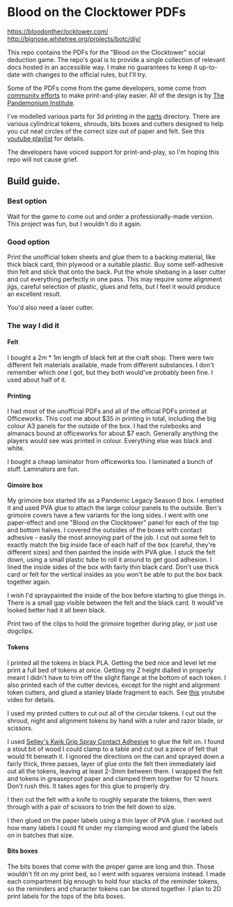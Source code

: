 # Blood on the Clocktower PDFs

https://bloodontheclocktower.com/
http://bignose.whitetree.org/projects/botc/diy/


This repo contains the PDFs for the "Blood on the Clocktower" social deduction game.
The repo's goal is to provide a single collection of relevant docs hosted in an
accessible way. I make no guarantees to keep it up-to-date with changes to the official
rules, but I'll try.

Some of the PDFs come from the game developers, some come from [community efforts](http://bignose.whitetree.org/projects/botc/diy/) to
make print-and-play easier. All of the design is by [The Pandemonium Institute](https://www.thepandemoniuminstitute.com/).

I've modelled various parts for 3d printing in the [parts](./parts/) directory. There are various cylindrical tokens,
shrouds, bits boxes and cutters designed to help you cut neat circles of the correct size out of paper and felt.
See this [youtube playlist](https://www.youtube.com/playlist?list=PLT7ckgz8vcobaxTT2ZPutclZR1B4fdxIY) for details.

The developers have voiced support for print-and-play, so I'm hoping this repo will not
cause grief.

## Build guide.

### Best option

Wait for the game to come out and order a professionally-made version. This project was fun, but I wouldn't do it again.

### Good option

Print the unofficial token sheets and glue them to a backing material, like thick black card, thin plywood or a suitable plastic. Buy some self-adhesive thin felt and stick that onto the back. Put the whole shebang in a laser cutter and cut everything perfectly in one pass. This may require some alignment jigs, careful selection of plastic, glues and felts, but I feel it would produce an excellent result.

You'd also need a laser cutter.

### The way I did it

#### Felt

I bought a 2m * 1m length of black felt at the craft shop. There were two different felt materials available, made from different substances. I don't remember which one I got, but they both would've probably been fine. I used about half of it.

#### Printing

I had most of the unofficial PDFs and all of the official PDFs printed at Officeworks. This cost me about $35 in printing in total, including the big colour A3 panels for the outside of the box. I had the rulebooks and almanacs bound at officeworks for about $7 each. Generally anything the players would see was printed in colour. Everything else was black and white.

I bought a cheap laminator from officeworks too. I laminated a bunch of stuff. Laminators are fun.

#### Gimoire box

My grimoire box started life as a Pandemic Legacy Season 0 box. I emptied it and used PVA glue to attach the large colour panels to the outside. Ben's grimoire covers have a few variants for the long sides. I went with one paper-effect and one "Blood on the Clocktower" panel for each of the top and bottom halves. I covered the outsides of the boxes with contact adhesive - easily the most annoying part of the job. I cut out some felt to exactly match the big inside face of each half of the box (careful, they're different sizes) and then painted the inside with PVA glue. I stuck the felt down, using a small plastic tube to roll it around to get good adhesion. I lined the inside sides of the box with fairly thin black card. Don't use thick card or felt for the vertical insides as you won't be able to put the box back together again.

I wish I'd spraypainted the inside of the box before starting to glue things in. There is a small gap visible between the felt and the black card. It would've looked better had it all been black.

Print two of the clips to hold the grimoire together during play, or just use dogclips.

#### Tokens

I printed all the tokens in black PLA. Getting the bed nice and level let me print a full bed of tokens at once. Getting my Z height dialled in properly meant I didn't have to trim off the slight flange at the bottom of each token. I also printed each of the cutter devices, except for the night and alignment token cutters, and glued a stanley blade fragment to each. See [this](https://www.youtube.com/watch?v=AbR4J_EybyQ&list=PLT7ckgz8vcobaxTT2ZPutclZR1B4fdxIY&index=1) youtube video for details.

I used my printed cutters to cut out all of the circular tokens. I cut out the shroud, night and alignment tokens by hand with a ruler and razor blade, or scissors.

I used [Selley's Kwik Grip Spray Contact Adhesive](https://www.bunnings.com.au/selleys-150g-kwik-grip-spray-contact-adhesive_p1230081) to glue the felt on. I found a stout bit of wood I could clamp to a table and cut out a piece of felt that would fit beneath it. I ignored the directions on the can and sprayed down a fairly thick, three passes, layer of glue onto the felt then immediately laid out all the tokens, leaving at least 2-3mm between them. I wrapped the felt and tokens in greaseproof paper and clamped them together for 12 hours. Don't rush this. It takes ages for this glue to properly dry.

I then cut the felt with a knife to roughly separate the tokens, then went through with a pair of scissors to trim the felt down to size.

I then glued on the paper labels using a thin layer of PVA glue. I worked out how many labels I could fit under my clamping wood and glued the labels on in batches that size.

#### Bits boxes

The bits boxes that come with the proper game are long and thin. Those wouldn't fit on my print bed, so I went with squares versions instead. I made each compartment big enough to hold four stacks of the reminder tokens, so the reminders and character tokens can be stored together. I plan to 2D print labels for the tops of the bits boxes.

